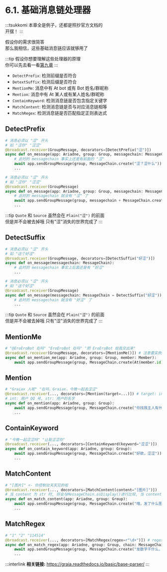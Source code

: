 # 6.1. 基础消息链处理器

:::tsukkomi
本章全是例子，还都是照抄官方文档的  
开摆！
:::

假设你的需求很简答  
那么我相信，这些基础消息链应该就够用了

:::tip
假设你想要理解这些处理器的原理  
你可以先去看一看[第九章](./9_not_everyone_have_st.md)
:::

- `DetectPrefix`: 检测前缀是否符合
- `DetextSuffix`: 检测后缀是否符合
- `MentionMe`: 消息中有 At bot 或有 Bot 姓名/群昵称
- `Mention`: 消息中有 At 某人或有某人姓名/群昵称
- `ContainKeyword`: 检测消息链是否包含指定关键字
- `MatchContent`: 检测消息链是否与对应消息链相等
- `MatchRegex`: 检测消息链是否匹配指定正则表达式

## DetectPrefix

```python
# 消息必须以 "涩" 开头
# 如 "涩你" "涩涩"
@broadcast.receiver(GroupMessage, decorators=[DetectPrefix("涩")])
async def on_message(app: Ariadne, group: Group, messagechain: MessageChain):
    # 此时的 messagechain 事实上还是有前面的 "涩"
    await app.sendGroupMessage(group, MessageChain.create("涩？涩什么"))
    ...
```

```python
# 消息必须以 "涩" 开头
# 如 "涩你" "涩涩"
@broadcast.receiver(GroupMessage)
async def on_message(app: Ariadne, group: Group, messagechain: MessageChain = DetectPrefix("涩")):
    # 此时的 messagechain 就没有 "涩" 了
    await app.sendGroupMessage(group, messagechain + MessageChain.create("？很涩吗"))
    ...
```

:::tip
`Quote` 和 `Source` 虽然会在 `Plain("涩")` 的前面  
但是并不会被去掉哦 <Curtain>只有"涩"消失的世界完成了</Curtain>
:::

## DetectSuffix

```python
# 消息必须以 "涩" 开头
# 如 "这个好涩"
@broadcast.receiver(GroupMessage, decorators=[DetectSuffix("好涩")])
async def on_message(messagechain: MessageChain):
    # 此时的 messagechain 事实上后面还是有 "好涩"
    ...
```

```python
# 消息必须以 "涩" 开头
# 如 "这个好涩"
@broadcast.receiver(GroupMessage)
async def on_message(messagechain: MessageChain = DetectSuffix("好涩")):
    # 此时的 messagechain 就没有 "好涩" 了
    ...
```

:::tip
`Quote` 和 `Source` 虽然会在 `Plain("涩")` 的前面  
但是并不会被去掉哦 <Curtain>只有"涩"消失的世界完成了</Curtain>
:::

## MentionMe

```python
# "@EroEroBot 在吗" "EroEroBot 在吗" "把 EroEroBot 给我交出来"
@broadcast.receiver(GroupMessage, decorators=[MentionMe()]) # 注意要实例化
async def on_mention_me(app: Ariadne, group: Group, member: Member):
    await app.sendGroupMessage(group, MessageChain.create(At(member.id), "叫我？"))
```

## Mention

```python
# "Graiax 人呢" "在吗，Graiax，今晚一起去涩涩"
@broadcast.receiver(..., decorators=[Mention(target=...)]) # target: int | str  
# int: 用户 QQ 号, str: 用户的名字
async def on_mention(app: Ariadne, group: Group):
    await app.sendGroupMessage(group, MessageChain.create("你找我主人有什么事吗"))
    ...
```

## ContainKeyword

```python
# "今晚一起涩涩吗" "让我涩涩你"
@broadcast.receiver(..., decorators=[ContainKeyword(keyword="涩涩")])
async def on_contain_keyword(app: Ariadne, group: Group):
    await app.sendGroupMessage(group, MessageChain.create("好欸，涩涩"))
    ...
```

## MatchContent

```python
# "[图片]" <- 你控制台天天见的啦
@broadcast.receiver(..., decorators=[MatchContent(content="[图片]")])
# 当 content 为 str 时, 将会与MessageChain.asDisplay()进行比较, 当 content 为 MessageChain 时, 将会与 MessageChain 进行比较
async def on_match_content(app: Ariadne, group: Group):
    await app.sendGroupMessage(group, MessageChain.create("哦，发了什么图片，让我康康！"))
    ...
```

## MatchRegex

```python
# "1" "2" "114514"
@broadcast.receiver(..., decorators=[MatchRegex(regex=r"\d+")]) # regex 参数为 regex 表达式
async def on_match_regex(app: Ariadne, group: Group, chain: MessageChain):
    await app.sendGroupMessage(group, MessageChain.create("发数字干什么，是神秘钥匙吗？"))
    ...
```

:::interlink
**相关链接:** <https://graia.readthedocs.io/basic/base-parser/>
:::
